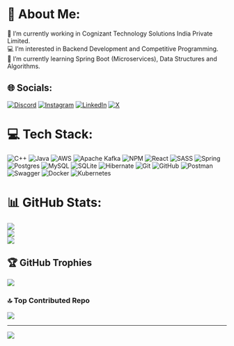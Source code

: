 # 💫 About Me:
🧳 I’m currently working in Cognizant Technology Solutions India Private Limited.<br>💻 I’m interested in Backend Development and Competitive Programming.<br>🌱 I’m currently learning Spring Boot (Microservices), Data Structures and Algorithms.


## 🌐 Socials:
[![Discord](https://img.shields.io/badge/Discord-%237289DA.svg?logo=discord&logoColor=white)](https://discord.gg/praveenukkoji#1457) [![Instagram](https://img.shields.io/badge/Instagram-%23E4405F.svg?logo=Instagram&logoColor=white)](https://instagram.com/praveenukkoji) [![LinkedIn](https://img.shields.io/badge/LinkedIn-%230077B5.svg?logo=linkedin&logoColor=white)](https://linkedin.com/in/praveenukkoji) [![X](https://img.shields.io/badge/X-black.svg?logo=X&logoColor=white)](https://x.com/praveenukkoji) 

# 💻 Tech Stack:
![C++](https://img.shields.io/badge/c++-%2300599C.svg?style=for-the-badge&logo=c%2B%2B&logoColor=white) ![Java](https://img.shields.io/badge/java-%23ED8B00.svg?style=for-the-badge&logo=openjdk&logoColor=white) ![AWS](https://img.shields.io/badge/AWS-%23FF9900.svg?style=for-the-badge&logo=amazon-aws&logoColor=white) ![Apache Kafka](https://img.shields.io/badge/Apache%20Kafka-000?style=for-the-badge&logo=apachekafka) ![NPM](https://img.shields.io/badge/NPM-%23CB3837.svg?style=for-the-badge&logo=npm&logoColor=white) ![React](https://img.shields.io/badge/react-%2320232a.svg?style=for-the-badge&logo=react&logoColor=%2361DAFB) ![SASS](https://img.shields.io/badge/SASS-hotpink.svg?style=for-the-badge&logo=SASS&logoColor=white) ![Spring](https://img.shields.io/badge/spring-%236DB33F.svg?style=for-the-badge&logo=spring&logoColor=white) ![Postgres](https://img.shields.io/badge/postgres-%23316192.svg?style=for-the-badge&logo=postgresql&logoColor=white) ![MySQL](https://img.shields.io/badge/mysql-4479A1.svg?style=for-the-badge&logo=mysql&logoColor=white) ![SQLite](https://img.shields.io/badge/sqlite-%2307405e.svg?style=for-the-badge&logo=sqlite&logoColor=white) ![Hibernate](https://img.shields.io/badge/Hibernate-59666C?style=for-the-badge&logo=Hibernate&logoColor=white) ![Git](https://img.shields.io/badge/git-%23F05033.svg?style=for-the-badge&logo=git&logoColor=white) ![GitHub](https://img.shields.io/badge/github-%23121011.svg?style=for-the-badge&logo=github&logoColor=white) ![Postman](https://img.shields.io/badge/Postman-FF6C37?style=for-the-badge&logo=postman&logoColor=white) ![Swagger](https://img.shields.io/badge/-Swagger-%23Clojure?style=for-the-badge&logo=swagger&logoColor=white) ![Docker](https://img.shields.io/badge/docker-%230db7ed.svg?style=for-the-badge&logo=docker&logoColor=white) ![Kubernetes](https://img.shields.io/badge/kubernetes-%23326ce5.svg?style=for-the-badge&logo=kubernetes&logoColor=white)
# 📊 GitHub Stats:
![](https://github-readme-stats.vercel.app/api?username=praveenukkoji&theme=dark&hide_border=false&include_all_commits=true&count_private=false)<br/>
![](https://github-readme-streak-stats.herokuapp.com/?user=praveenukkoji&theme=dark&hide_border=false)<br/>
![](https://github-readme-stats.vercel.app/api/top-langs/?username=praveenukkoji&theme=dark&hide_border=false&include_all_commits=true&count_private=false&layout=compact)

## 🏆 GitHub Trophies
![](https://github-profile-trophy.vercel.app/?username=praveenukkoji&theme=radical&no-frame=true&no-bg=true&margin-w=4)

### 🔝 Top Contributed Repo
![](https://github-contributor-stats.vercel.app/api?username=praveenukkoji&limit=5&theme=dark&combine_all_yearly_contributions=true)

---
[![](https://visitcount.itsvg.in/api?id=praveenukkoji&icon=0&color=12)](https://visitcount.itsvg.in)

<!-- Proudly created with GPRM ( https://gprm.itsvg.in ) -->
